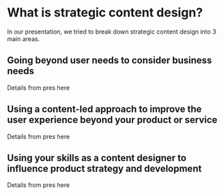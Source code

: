 # What is strategic content design?

In our presentation, we tried to break down strategic content design into 3 main areas.

## Going beyond user needs to consider business needs

Details from pres here

## Using a content-led approach to improve the user experience beyond your product or service

Details from pres here

## Using your skills as a content designer to influence product strategy and development

Details from pres here
